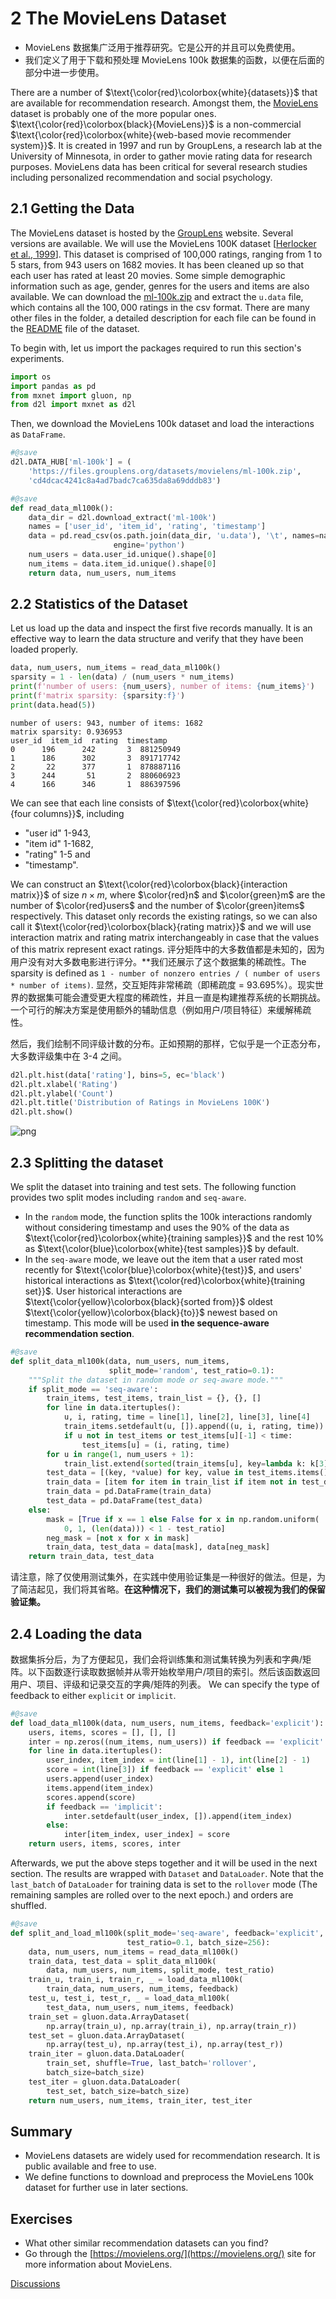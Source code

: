 # 2 The MovieLens Dataset

- MovieLens 数据集广泛用于推荐研究。它是公开的并且可以免费使用。
- 我们定义了用于下载和预处理 MovieLens 100k 数据集的函数，以便在后面的部分中进一步使用。

There are a number of $\text{\color{red}\colorbox{white}{datasets}}$ that are available for recommendation research. Amongst them, the [MovieLens](https://movielens.org/) dataset is probably one of the more popular ones. $\text{\color{red}\colorbox{black}{MovieLens}}$ is a non-commercial $\text{\color{red}\colorbox{white}{web-based movie recommender system}}$. It is created in 1997 and run by GroupLens, a research lab at the University of Minnesota, in order to gather movie rating data for research purposes.  MovieLens data has been critical for several research studies including personalized recommendation and social psychology.

## 2.1 Getting the Data

The MovieLens dataset is hosted by the [GroupLens](https://grouplens.org/datasets/movielens/) website. Several versions are available. We will use the MovieLens 100K dataset [[Herlocker et al., 1999](https://d2l.ai/chapter_references/zreferences.html#id112 "Herlocker, J. L., Konstan, J. A., Borchers, A., & Riedl, J. (1999). An algorithmic framework for performing collaborative filtering. 22nd Annual International ACM SIGIR Conference on Research and Development in Information Retrieval, SIGIR 1999 (pp. 230–237).")]. This dataset is comprised of 100,000 ratings, ranging from 1 to 5 stars, from 943 users on 1682 movies. It has been cleaned up so that each user has rated at least 20 movies. Some simple demographic information such as age, gender, genres for the users and items are also available.  We can download the [ml-100k.zip](http://files.grouplens.org/datasets/movielens/ml-100k.zip) and extract the `u.data` file, which contains all the $100,000$ ratings in the csv format. There are many other files in the folder, a detailed description for each file can be found in the [README](http://files.grouplens.org/datasets/movielens/ml-100k-README.txt) file of the dataset.

To begin with, let us import the packages required to run this section's experiments.

```python
import os
import pandas as pd
from mxnet import gluon, np
from d2l import mxnet as d2l
```

Then, we download the MovieLens 100k dataset and load the interactions as `DataFrame`.

```python
#@save
d2l.DATA_HUB['ml-100k'] = (
    'https://files.grouplens.org/datasets/movielens/ml-100k.zip',
    'cd4dcac4241c8a4ad7badc7ca635da8a69dddb83')

#@save
def read_data_ml100k():
    data_dir = d2l.download_extract('ml-100k')
    names = ['user_id', 'item_id', 'rating', 'timestamp']
    data = pd.read_csv(os.path.join(data_dir, 'u.data'), '\t', names=names,
                       engine='python')
    num_users = data.user_id.unique().shape[0]
    num_items = data.item_id.unique().shape[0]
    return data, num_users, num_items
```

## 2.2 Statistics of the Dataset

Let us load up the data and inspect the first five records manually. It is an effective way to learn the data structure and verify that they have been loaded properly.

```python
data, num_users, num_items = read_data_ml100k()
sparsity = 1 - len(data) / (num_users * num_items)
print(f'number of users: {num_users}, number of items: {num_items}')
print(f'matrix sparsity: {sparsity:f}')
print(data.head(5))
```

```
number of users: 943, number of items: 1682
matrix sparsity: 0.936953
user_id  item_id  rating  timestamp
0      196      242       3  881250949
1      186      302       3  891717742
2       22      377       1  878887116
3      244       51       2  880606923
4      166      346       1  886397596
```

We can see that each line consists of $\text{\color{red}\colorbox{white}{four columns}}$, including

- "user id" 1-943,
- "item id" 1-1682,
- "rating" 1-5 and
- "timestamp".

We can construct an $\text{\color{red}\colorbox{black}{interaction matrix}}$ of size $n \times m$, where $\color{red}n$ and $\color{green}m$ are the number of $\color{red}users$ and the number of $\color{green}items$ respectively. This dataset only records the existing ratings, so we can also call it $\text{\color{red}\colorbox{black}{rating matrix}}$ and we will use interaction matrix and rating matrix interchangeably in case that the values of this matrix represent exact ratings. 评分矩阵中的大多数值都是未知的，因为用户没有对大多数电影进行评分。**我们还展示了这个数据集的稀疏性。The sparsity is defined as `1 - number of nonzero entries / ( number of users * number of items)`. 显然，交互矩阵非常稀疏（即稀疏度 = 93.695%）。现实世界的数据集可能会遭受更大程度的稀疏性，并且一直是构建推荐系统的长期挑战。一个可行的解决方案是使用额外的辅助信息（例如用户/项目特征）来缓解稀疏性。

然后，我们绘制不同评级计数的分布。正如预期的那样，它似乎是一个正态分布，大多数评级集中在 3-4 之间。

```python
d2l.plt.hist(data['rating'], bins=5, ec='black')
d2l.plt.xlabel('Rating')
d2l.plt.ylabel('Count')
d2l.plt.title('Distribution of Ratings in MovieLens 100K')
d2l.plt.show()
```

![png](output_7_0.png)

## 2.3 Splitting the dataset

We split the dataset into training and test sets. The following function provides two split modes including `random` and `seq-aware`.

- In the `random` mode, the function splits the 100k interactions randomly without considering timestamp and uses the 90% of the data as $\text{\color{red}\colorbox{white}{training samples}}$ and the rest 10% as $\text{\color{blue}\colorbox{white}{test samples}}$ by default.
- In the `seq-aware` mode, we leave out the item that a user rated most recently for $\text{\color{blue}\colorbox{white}{test}}$, and users' historical interactions as $\text{\color{red}\colorbox{white}{training set}}$.  User historical interactions are $\text{\color{yellow}\colorbox{black}{sorted from}}$ oldest $\text{\color{yellow}\colorbox{black}{to}}$ newest based on timestamp. This mode will be used **in the sequence-aware recommendation section**.

```python
#@save
def split_data_ml100k(data, num_users, num_items,
                      split_mode='random', test_ratio=0.1):
    """Split the dataset in random mode or seq-aware mode."""
    if split_mode == 'seq-aware':
        train_items, test_items, train_list = {}, {}, []
        for line in data.itertuples():
            u, i, rating, time = line[1], line[2], line[3], line[4]
            train_items.setdefault(u, []).append((u, i, rating, time))
            if u not in test_items or test_items[u][-1] < time:
                test_items[u] = (i, rating, time)
        for u in range(1, num_users + 1):
            train_list.extend(sorted(train_items[u], key=lambda k: k[3]))
        test_data = [(key, *value) for key, value in test_items.items()]
        train_data = [item for item in train_list if item not in test_data]
        train_data = pd.DataFrame(train_data)
        test_data = pd.DataFrame(test_data)
    else:
        mask = [True if x == 1 else False for x in np.random.uniform(
            0, 1, (len(data))) < 1 - test_ratio]
        neg_mask = [not x for x in mask]
        train_data, test_data = data[mask], data[neg_mask]
    return train_data, test_data
```

请注意，除了仅使用测试集外，在实践中使用验证集是一种很好的做法。但是，为了简洁起见，我们将其省略。**在这种情况下，我们的测试集可以被视为我们的保留验证集。**

## 2.4 Loading the data

数据集拆分后，为了方便起见，我们会将训练集和测试集转换为列表和字典/矩阵。以下函数逐行读取数据帧并从零开始枚举用户/项目的索引。然后该函数返回用户、项目、评级和记录交互的字典/矩阵的列表。 We can specify the type of feedback to either `explicit` or `implicit`.

```python
#@save
def load_data_ml100k(data, num_users, num_items, feedback='explicit'):
    users, items, scores = [], [], []
    inter = np.zeros((num_items, num_users)) if feedback == 'explicit' else {}
    for line in data.itertuples():
        user_index, item_index = int(line[1] - 1), int(line[2] - 1)
        score = int(line[3]) if feedback == 'explicit' else 1
        users.append(user_index)
        items.append(item_index)
        scores.append(score)
        if feedback == 'implicit':
            inter.setdefault(user_index, []).append(item_index)
        else:
            inter[item_index, user_index] = score
    return users, items, scores, inter
```

Afterwards, we put the above steps together and it will be used in the next section. The results are wrapped with `Dataset` and `DataLoader`. Note that the `last_batch` of `DataLoader` for training data is set to the `rollover` mode (The remaining samples are rolled over to the next epoch.) and orders are shuffled.

```python
#@save
def split_and_load_ml100k(split_mode='seq-aware', feedback='explicit',
                          test_ratio=0.1, batch_size=256):
    data, num_users, num_items = read_data_ml100k()
    train_data, test_data = split_data_ml100k(
        data, num_users, num_items, split_mode, test_ratio)
    train_u, train_i, train_r, _ = load_data_ml100k(
        train_data, num_users, num_items, feedback)
    test_u, test_i, test_r, _ = load_data_ml100k(
        test_data, num_users, num_items, feedback)
    train_set = gluon.data.ArrayDataset(
        np.array(train_u), np.array(train_i), np.array(train_r))
    test_set = gluon.data.ArrayDataset(
        np.array(test_u), np.array(test_i), np.array(test_r))
    train_iter = gluon.data.DataLoader(
        train_set, shuffle=True, last_batch='rollover',
        batch_size=batch_size)
    test_iter = gluon.data.DataLoader(
        test_set, batch_size=batch_size)
    return num_users, num_items, train_iter, test_iter
```

## Summary

* MovieLens datasets are widely used for recommendation research. It is public available and free to use.
* We define functions to download and preprocess the MovieLens 100k dataset for further use in later sections.

## Exercises

* What other similar recommendation datasets can you find?
* Go through the [https://movielens.org/](https://movielens.org/) site for more information about MovieLens.

[Discussions](https://discuss.d2l.ai/t/399)
